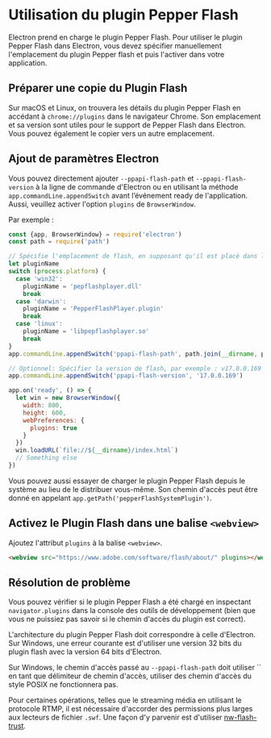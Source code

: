 # Utilisation du plugin Pepper Flash

Electron prend en charge le plugin Pepper Flash. Pour utiliser le plugin Pepper Flash dans Electron, vous devez spécifier manuellement l'emplacement du plugin Pepper flash et puis l'activer dans votre application.

## Préparer une copie du Plugin Flash

Sur macOS et Linux, on trouvera les détails du plugin Pepper Flash en accédant à `chrome://plugins` dans le navigateur Chrome. Son emplacement et sa version sont utiles pour le support de Pepper Flash dans Electron. Vous pouvez également le copier vers un autre emplacement.

## Ajout de paramètres Electron

Vous pouvez directement ajouter `--ppapi-flash-path` et `--ppapi-flash-version` à la ligne de commande d'Electron ou en utilisant la méthode `app.commandLine.appendSwitch` avant l’événement ready de l'application. Aussi, veuillez activer l'option `plugins` de `BrowserWindow`.

Par exemple :

```javascript
const {app, BrowserWindow} = require('electron')
const path = require('path')

// Spécifie l'emplacement de flash, en supposant qu'il est placé dans le même dossier que main.js.
let pluginName
switch (process.platform) {
  case 'win32':
    pluginName = 'pepflashplayer.dll'
    break
  case 'darwin':
    pluginName = 'PepperFlashPlayer.plugin'
    break
  case 'linux':
    pluginName = 'libpepflashplayer.so'
    break
}
app.commandLine.appendSwitch('ppapi-flash-path', path.join(__dirname, pluginName))

// Optionnel: Spécifier la version de flash, par exemple : v17.0.0.169
app.commandLine.appendSwitch('ppapi-flash-version', '17.0.0.169')

app.on('ready', () => {
  let win = new BrowserWindow({
    width: 800,
    height: 600,
    webPreferences: {
      plugins: true
    }
  })
  win.loadURL(`file://${__dirname}/index.html`)
  // Something else
})
```

Vous pouvez aussi essayer de charger le plugin Pepper Flash depuis le système au lieu de le distribuer vous-même. Son chemin d'accès peut être donné en appelant `app.getPath('pepperFlashSystemPlugin')`.

## Activez le Plugin Flash dans une balise `<webview>`

Ajoutez l'attribut `plugins` à la balise `<webview>`.

```html
<webview src="https://www.adobe.com/software/flash/about/" plugins></webview>
```

## Résolution de problème

Vous pouvez vérifier si le plugin Pepper Flash a été chargé en inspectant `navigator.plugins` dans la console des outils de développement (bien que vous ne puissiez pas savoir si le chemin d'accès du plugin est correct).

L'architecture du plugin Pepper Flash doit correspondre à celle d'Electron. Sur Windows, une erreur courante est d'utiliser une version 32 bits du plugin flash avec la version 64 bits d'Electron.

Sur Windows, le chemin d'accès passé au `--ppapi-flash-path` doit utiliser `` en tant que délimiteur de chemin d'accès, utiliser des chemin d'accès du style POSIX ne fonctionnera pas.

Pour certaines opérations, telles que le streaming média en utilisant le protocole RTMP, il est nécessaire d'accorder des permissions plus larges aux lecteurs de fichier `.swf`. Une façon d'y parvenir est d'utiliser [nw-flash-trust](https://github.com/szwacz/nw-flash-trust).